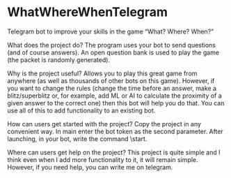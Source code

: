 # WhatWhereWhenTelegram
Telegram bot to improve your skills in the game “What? Where? When?”

What does the project do?
The program uses your bot to send questions (and of course answers).
An open question bank is used to play the game (the packet is randomly generated).

Why is the project useful?
Allows you to play this great game from anywhere (as well as thousands of other bots on this game). However, if you want to change the rules (change the time before an answer, make a blitz/superblitz or, for example, add ML or AI to calculate the proximity of a given answer to the correct one) then this bot will help you do that. 
You can use all of this to add functionality to an existing bot. 

How can users get started with the project?
Copy the project in any convenient way. In main enter the bot token as the second parameter. After launching, in your bot, write the command \start. 

Where can users get help on the project?
This project is quite simple and I think even when I add more functionality to it, it will remain simple. However, if you need help, you can write me on telegram.
